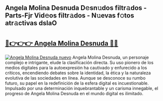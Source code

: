 ## Angela Molina Desnuda D𝚎sn𝚞dos filtr𝚊dos - Parts-Fjr Vid𝚎os filtr𝚊dos - N𝚞evas f𝚘tos atr𝚊ctivas dslaO

# <h2><a href="http://mbdtrg.tromn.icu/?c=Angela+Molina+Desnuda">🔗👉👉👉 Angela Molina Desnuda 🔗🔗</a></h2>

[![Angela Molina Desnuda nuevo](https://i.imgur.com/pEAQMta.gif)](http://mbdtrg.tromn.icu/?c=Angela+Molina+Desnuda)
Angela Molina Desnuda, un personaje complejo e intrigante, elude la clasificación directa. Su uso pionero de los medios digitales para la autoexpresión ha cautivado y enfurecido a los críticos, encendiendo debates sobre la identidad, la ética y la naturaleza evolutiva de las sociedades en línea. Aunque se desconoce su rumbo futuro, su papel en la redefinición de la esfera digital es incuestionable. Impulsado por una determinación inquebrantable y un carisma innegable, el progreso de Angela Molina Desnuda en el mundo digital es ilimitado.
